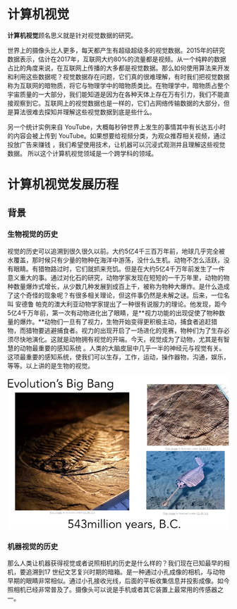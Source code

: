 # 计算机视觉

**计算机视觉**顾名思义就是针对视觉数据的研究。

世界上的摄像头比人更多，每天都产生有超级超级多的视觉数据。2015年的研究数据表示，估计在2017年，互联网大约80%的流量都是视频。从一个纯粹的数据占比的角度来说，在互联网上传播的大多都是视觉数据。那么如何使用算法来开发和利用这些数据呢？视觉数据存在问题，它们真的很难理解，有时我们把视觉数据称为互联网的暗物质，将它与物理学中的暗物质类比。在物理学中，暗物质占整个宇宙质量的一大部分，我们能知道是因为在各种天体上存在万有引力，我们不能直接观察到它。互联网上的视觉数据也是一样的，它们占网络传输数据的大部分，但是算法很难去探知并理解这些视觉数据到底是些什么。

另一个统计实例来自 YouTube，大概每秒钟世界上发生的事情其中有长达五小时的内容会被上传到 YouTube。如果想要给视频分类，为观众推荐相关视频，通过投放广告来赚钱 ，我们希望使用技术，让机器可以沉浸式观测并且理解这些视觉数据。
所以这个计算机视觉领域是一个跨学科的领域。

# 计算机视觉发展历程

## 背景

### 生物视觉的历史

视觉的历史可以追溯到很久很久以前。大约5亿4千三百万年前，地球几乎完全被水覆盖，那时候只有少量的物种在海洋中游荡，没什么生机。动物不怎么活跃，没有眼睛。有猎物路过时，它们就抓来充饥。但是在大约5亿4千万年前发生了一件意义重大的事。通过对化石的研究，动物学家发现在短短的一千万年里，动物的物种数量爆炸式增长，从少数几种发展到成百上千，被称为物种大爆炸。是什么造成了这个奇怪的现象呢？有很多相关理论，但这件事仍然是未解之谜。后来，一位名叫 安德鲁 帕克的澳大利亚动物学家提出了一种很有说服力的理论。他发现，距今5亿4千万年前，第一次有动物进化出了眼睛，是**视力功能的出现促使了物种数量的爆炸。**动物们一旦有了视力，生物开始变得更积极主动，捕食者追赶猎物，而猎物要逃避捕食者。视力的出现开启了一场进化的竞赛，物种们为了生存必须尽快地演化。这就是动物拥有视觉的开端。今天，视觉成为了动物，尤其是有智慧的动物最重要的感知系统 。人类的大脑皮层中几乎一半的神经元与视觉有关。这项最重要的感知系统，使我们可以生存，工作，运动，操作器物，沟通，娱乐，等等。以上讲的是生物的视觉。

<img src="https://raw.githubusercontent.com/verfallen/cs231n-2017-notes/main/img/image-20220503232513053.png" alt="image-20220503232513053" style="zoom: 67%;" />

### 机器视觉的历史

那么人类让机器获得视觉或者说照相机的历史是什么样的？我们现在已知最早的相机，要追溯到17 世纪文艺复兴时期的暗箱。是一种通过小孔成像的相机，与动物早期的眼睛非常相似。通过小孔接收光线，后面的平板收集信息并投影成像。如今照相机已经非常普及了。摄像头可以说是手机或者其它装置上最常用的传感器之一。

